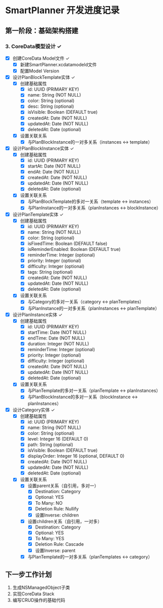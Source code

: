 # SmartPlanner 开发进度记录

## 第一阶段：基础架构搭建

### 3. CoreData模型设计 ✓
- [x] 创建CoreData Model文件 ✓
  - [x] 新建SmartPlanner.xcdatamodeld文件
  - [x] 配置Model Version
- [x] 设计PlanBlockTemplate实体 ✓
  - [x] 创建基础属性
    - [x] id: UUID (PRIMARY KEY)
    - [x] name: String (NOT NULL)
    - [x] color: String (optional)
    - [x] desc: String (optional)
    - [x] isVisible: Boolean (DEFAULT true)
    - [x] createdAt: Date (NOT NULL)
    - [x] updatedAt: Date (NOT NULL)
    - [x] deletedAt: Date (optional)
  - [x] 设置关联关系
    - [x] 与PlanBlockInstance的一对多关系（instances <-> template）
- [x] 设计PlanBlockInstance实体 ✓
  - [x] 创建基础属性
    - [x] id: UUID (PRIMARY KEY)
    - [x] startAt: Date (NOT NULL)
    - [x] endAt: Date (NOT NULL)
    - [x] createdAt: Date (NOT NULL)
    - [x] updatedAt: Date (NOT NULL)
    - [x] deletedAt: Date (optional)
  - [x] 设置关联关系
    - [x] 与PlanBlockTemplate的多对一关系（template <-> instances）
    - [x] 与PlanInstance的一对多关系（planInstances <-> blockInstance）
- [x] 设计PlanTemplate实体 ✓
  - [x] 创建基础属性
    - [x] id: UUID (PRIMARY KEY)
    - [x] name: String (NOT NULL)
    - [x] color: String (optional)
    - [x] isFixedTime: Boolean (DEFAULT false)
    - [x] isReminderEnabled: Boolean (DEFAULT true)
    - [x] reminderTime: Integer (optional)
    - [x] priority: Integer (optional)
    - [x] difficulty: Integer (optional)
    - [x] tags: String (optional)
    - [x] createdAt: Date (NOT NULL)
    - [x] updatedAt: Date (NOT NULL)
    - [x] deletedAt: Date (optional)
  - [x] 设置关联关系
    - [x] 与Category的多对一关系（category <-> planTemplates）
    - [x] 与PlanInstance的一对多关系（planInstances <-> planTemplate）
- [x] 设计PlanInstance实体 ✓
  - [x] 创建基础属性
    - [x] id: UUID (PRIMARY KEY)
    - [x] startTime: Date (NOT NULL)
    - [x] endTime: Date (NOT NULL)
    - [x] duration: Integer (NOT NULL)
    - [x] reminderTime: Integer (optional)
    - [x] priority: Integer (optional)
    - [x] difficulty: Integer (optional)
    - [x] createdAt: Date (NOT NULL)
    - [x] updatedAt: Date (NOT NULL)
    - [x] deletedAt: Date (optional)
  - [x] 设置关联关系
    - [x] 与PlanTemplate的多对一关系（planTemplate <-> planInstances）
    - [x] 与PlanBlockInstance的多对一关系（blockInstance <-> planInstances）
- [x] 设计Category实体 ✓
  - [x] 创建基础属性
    - [x] id: UUID (PRIMARY KEY)
    - [x] name: String (NOT NULL)
    - [x] color: String (optional)
    - [x] level: Integer 16 (DEFAULT 0)
    - [x] path: String (optional)
    - [x] isVisible: Boolean (DEFAULT true)
    - [x] displayOrder: Integer 16 (optional, DEFAULT 0)
    - [x] createdAt: Date (NOT NULL)
    - [x] updatedAt: Date (NOT NULL)
    - [x] deletedAt: Date (optional)
  - [x] 设置关联关系
    - [x] 设置parent关系（自引用，多对一）
      - [x] Destination: Category
      - [x] Optional: YES
      - [x] To Many: NO
      - [x] Deletion Rule: Nullify
      - [x] 设置Inverse: children
    - [x] 设置children关系（自引用，一对多）
      - [x] Destination: Category
      - [x] Optional: YES
      - [x] To Many: YES
      - [x] Deletion Rule: Cascade
      - [x] 设置Inverse: parent
    - [x] 与PlanTemplate的一对多关系（planTemplates <-> category）

## 下一步工作计划
1. 生成NSManagedObject子类
2. 实现CoreData Stack
3. 编写CRUD操作的基础代码